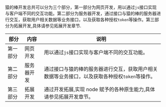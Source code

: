 猿的棒开发总共可以分为三个部分，第一部分为网页开发，用以通过`js`接口实现与客户端不同的交互功能。第二部分为服务器开发，通过接口与猿的棒的服务器进行交互，获取用户相关数据等业务接口，以及获取各种授权`token`等操作。第三部分为拓展开发,具体请参见拓展开发章节.

| 部分     | 内容       | 说明                                                                                          |
| -------- | ---------- | --------------------------------------------------------------------------------------------- |
| 第一部分 | 网页开发   | 用以通过`js`接口实现与客户端不同的交互功能。                                                  |
| 第二部分 | 服务器开发 | 通过接口与猿的棒的服务器进行交互，获取用户相关数据等业务接口，以及获取各种授权`token`等操作。 |
| 第三部分 | 拓展开发   | 通过开发拓展,实现 node 赋予的各种原生能力,具体请参见拓展开发章节。                            |
